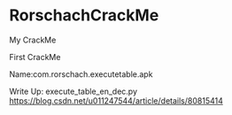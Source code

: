 # RorschachCrackMe
My CrackMe

First CrackMe

Name:com.rorschach.executetable.apk

Write Up:
execute_table_en_dec.py
https://blog.csdn.net/u011247544/article/details/80815414
